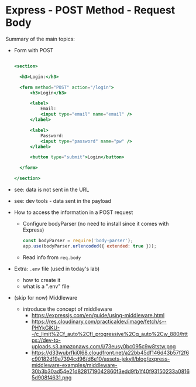 

# Express - POST Method - Request Body


<!-- 

Status: just a summary

-->


Summary of the main topics:

- Form with POST

  ```hbs

  <section>

    <h3>Login:</h3>

    <form method="POST" action="/login">
        <h3>Login</h3>

        <label>
            Email:
            <input type="email" name="email" />
        </label>

        <label>
            Password:
            <input type="password" name="pw" />
        </label>

        <button type="submit">Login</button>

    </form>

  </section>
  ```

- see: data is not sent in the URL
- see: dev tools - data sent in the payload

- How to access the information in a POST request
  - Configure bodyParser (no need to install since it comes with Express)

      ```js
      const bodyParser = require('body-parser');
      app.use(bodyParser.urlencoded({ extended: true }));
      ```

    <!-- note: ironlauncher will add this configuration for us -->
   
  - Read info from `req.body`


- Extra: `.env` file (used in today's lab)
  - how to create it
  - what is a ".env" file


- (skip for now) Middleware
  - introduce the concept of middleware
    - https://expressjs.com/en/guide/using-middleware.html
    - https://res.cloudinary.com/practicaldev/image/fetch/s--PHYkGiKU--/c_limit%2Cf_auto%2Cfl_progressive%2Cq_auto%2Cw_880/https://dev-to-uploads.s3.amazonaws.com/i/73eusy0bc095c9w8tstw.png
    - https://d33wubrfki0l68.cloudfront.net/a22bb45df146d43b57f2f6c90182d19e7394cd96/d6e10/assets-jekyll/blog/express-middleware-examples/middleware-30b3b30ad54e21d8281719042860f3edd9fb1f40f93150233a08165d908f4631.png



<!--


For today's lab, we'll need a Spotify account.
(doesn't need to be premium)

https://developer.spotify.com/
  - if you have a Spotify account, make sure you can login
  - if you don't, pls create one (it doesn't need to be premium)




Also, fork + clone lab


-->